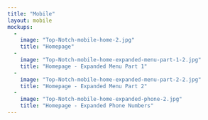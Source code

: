 ```yaml
---
title: "Mobile"
layout: mobile
mockups:
  -
    image: "Top-Notch-mobile-home-2.jpg"
    title: "Homepage"
  -
    image: "Top-Notch-mobile-home-expanded-menu-part-1-2.jpg"
    title: "Homepage - Expanded Menu Part 1"
  -
    image: "Top-Notch-mobile-home-expanded-menu-part-2-2.jpg"
    title: "Homepage - Expanded Menu Part 2"
  -
    image: "Top-Notch-mobile-home-expanded-phone-2.jpg"
    title: "Homepage - Expanded Phone Numbers"
---
```

